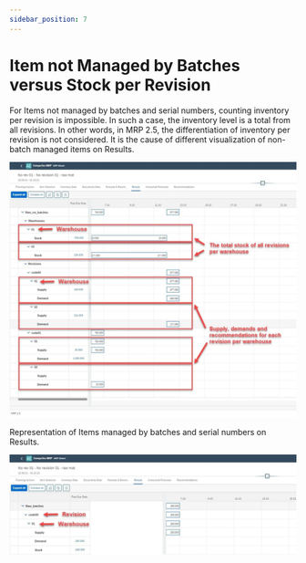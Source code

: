 ```yaml
---
sidebar_position: 7
---
```


# Item not Managed by Batches versus Stock per Revision

For Items not managed by batches and serial numbers, counting inventory per revision is impossible. In such a case, the inventory level is a total from all revisions. In other words, in MRP 2.5, the differentiation of inventory per revision is not considered. It is the cause of different visualization of non-batch managed items on Results.

![NBI](./media/item-not-managed/nbi-on-results.webp)

Representation of Items managed by batches and serial numbers on Results.

![Revision](./media/item-not-managed/revision-on-results.webp)
